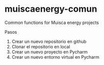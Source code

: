 # muiscaenergy-comun
Common functions for Muisca energy projects


Pasos
1. Crear un nuevo repositorio en github
2. Clonar el repositorio en local
3. Crear un nuevo proyecto en Pycharm
4. Crear un nuevo entorno virtual en Pycharm